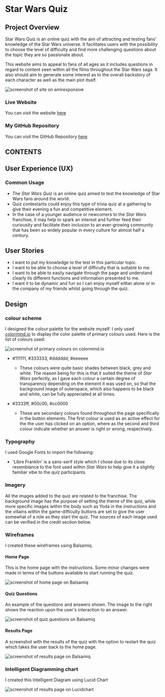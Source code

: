 # Star Wars Quiz

## Project Overview

Star Wars Quiz is an online quiz with the aim of attracting and testing fans' knowledge of the Star Wars universe.  It facilitates users with the possibility to choose the level of difficulty and find more challenging questions about the topic they are so passionate about.

This website aims to appeal to fans of all ages as it includes questions in regard to content seen within all the films throughout the Star Wars saga. It also should aim to generate some interest as to the overall backstory of each character as well as the main plot itself.

![screenshot of site on amiresponsive](documentation/amiresponsive-star-wars-quiz.png)

### Live Website

You can visit the website [here](https://jonathandussot.github.io/star-wars-quiz/)

### My GitHub Repository

You can visit the GitHub Repository [here](https://github.com/JonathanDussot/star-wars-quiz)

## CONTENTS

## User Experience (UX)

### Common Usage

- The _Star Wars Quiz_ is an online quiz aimed to test the knowledge of Star Wars fans around the world.
- Quiz contestants could enjoy this type of trivia quiz at a gathering to give their evening a fun and competitive element.
- In the case of a younger audience or newcomers to the _Star Wars_ franchise, it may help to spark an interest and further feed their curiousity and facilitate their inclusion to an ever-growing community that has been so widely popular in every culture for almost half a century.

## User Stories

- I want to put my knowledge to the test in this particular topic.
- I want to be able to choose a level of difficulty that is suitable to me.
- I want to be able to easily navigate through the page and understand clearly its different functions and information presented to me.
- I want it to be dynamic and fun so I can enjoy myself either alone or in the company of my friends whilst going through the quiz.

## Design

### colour scheme

I designed the colour palette for the website myself. I only used [colormind.io](http://colormind.io/) to display the color palette of primary colours used.  Here is the list of colours used:

![screenshot of primary colours on colormind.io](documentation/colormind-colours.png)

- #111111, #333333, #dddddd, #eeeeee

  - These colours were quite basic shades between black, grey and white.  The reason being for this is that it suited the theme of _Star Wars_ perfectly, as I gave each colour a certain degree of transparency depending on the element it was used on, so that the background image of outerspace, which also happens to be black and white, can be fully appreciated at all times.

- #3333ff, #00c00, #cc0000

  - These are secondary colours found throughout the page specifically in the button elements.  The first colour is used as an active effect for the the user has clicked on an option, where as the second and third colour indicate whether an answer is right or wrong, respectively.

### Typography

I used Google Fonts to import the following:

- 'Libre Franklin' is a sans-serif style which I chose due to its close resemblance to the font used within _Star Wars_ to help give it a slightly familiar vibe to the quiz participants.

### Imagery

All the images added to the quiz are related to the franchise.  The background image has the purpose of setting the theme of the quiz, while more specific images within the body such as Yoda in the instructions and the villains within the game-difficulty buttons are set to give the user somewhat of a role as they start the quiz. The sources of each image used can be verified in the credit section below.

### Wireframes

I created these wireframes using Balsamiq.

#### Home Page

This is the home page with the instructions.  Some minor changes were made in terms of the buttons available to start running the quiz.

![screenshot of home page on Balsamiq](documentation/star-wars-quiz-wireframe-1.png)

#### Quiz Questions

An example of the questions and answers shown. The image to the right shows the reaction upon the user's interaction to an answer.

![screenshot of quiz questions on Balsamiq](documentation/star-wars-quiz-wireframe-2.png)

#### Results Page

A screenshot with the results of the quiz with the option to restart the quiz which takes the user back to the home page.

![screenshot of results page on Balsamiq](documentation/star-wars-quiz-wireframe-3.png)

### Intelligent Diagramming chart

I created this Intelligent Diagram using Lucid Chart

![screenshot of results page on Lucidchart](documentation/diagram-img.png)
